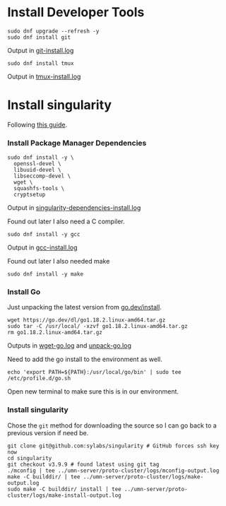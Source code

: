 # Install Developer Tools

```
sudo dnf upgrade --refresh -y
sudo dnf install git
```
Output in [git-install.log](git-install.log)

```
sudo dnf install tmux
```
Output in [tmux-install.log](tmux-install.log)

# Install singularity
Following [this guide](https://sylabs.io/guides/3.5/admin-guide/installation.html).

### Install Package Manager Dependencies
```
sudo dnf install -y \
  openssl-devel \
  libuuid-devel \
  libseccomp-devel \
  wget \
  squashfs-tools \
  cryptsetup
```
Output in [singularity-dependencies-install.log](singularity-dependencies-install.log)

Found out later I also need a C compiler.
```
sudo dnf install -y gcc
```
Output in [gcc-install.log](gcc-install.log)

Found out later I also needed make
```
sudo dnf install -y make
```

### Install Go
Just unpacking the latest version from [go.dev/install](https://go.dev/doc/install).
```
wget https://go.dev/dl/go1.18.2.linux-amd64.tar.gz
sudo tar -C /usr/local/ -xzvf go1.18.2.linux-amd64.tar.gz
rm go1.18.2.linux-amd64.tar.gz
```
Outputs in [wget-go.log](wget-go.log) and [unpack-go.log](unpack-go.log)

Need to add the go install to the environment as well.
```
echo 'export PATH=${PATH}:/usr/local/go/bin' | sudo tee /etc/profile.d/go.sh
```

Open new terminal to make sure this is in our environment.

### Install singularity
Chose the `git` method for downloading the source so I can go back to a previous version if need be.
```
git clone git@github.com:sylabs/singularity # GitHub forces ssh key now
cd singularity
git checkout v3.9.9 # found latest using git tag
./mconfig | tee ../umn-server/proto-cluster/logs/mconfig-output.log
make -C builddir/ | tee ../umn-server/proto-cluster/logs/make-output.log
sudo make -C builddir/ install | tee ../umn-server/proto-cluster/logs/make-install-output.log
```
